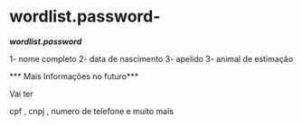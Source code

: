 # wordlist.password-
***wordlist.password***


1- nome completo
2- data de nascimento
3- apelido 
3- animal de estimação

*** Mais Informações no futuro***

Vai ter 

cpf , cnpj , numero de telefone e muito mais
